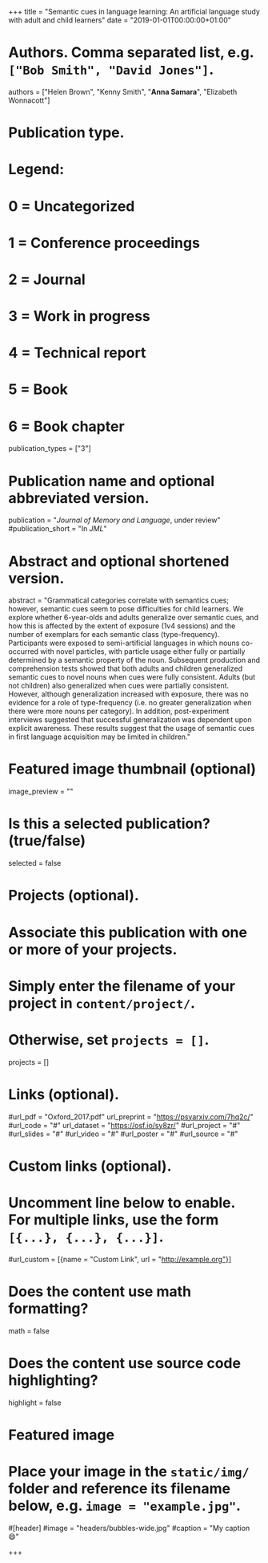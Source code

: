 +++
title = "Semantic cues in language learning: An artificial language study with adult and child learners"
date = "2019-01-01T00:00:00+01:00"

# Authors. Comma separated list, e.g. `["Bob Smith", "David Jones"]`.
authors = ["Helen Brown", "Kenny Smith", "**Anna Samara**", "Elizabeth Wonnacott"]

# Publication type.
# Legend:
# 0 = Uncategorized
# 1 = Conference proceedings
# 2 = Journal
# 3 = Work in progress
# 4 = Technical report
# 5 = Book
# 6 = Book chapter
publication_types = ["3"]

# Publication name and optional abbreviated version.
publication = "*Journal of Memory and Language*, under review"
#publication_short = "In *JML*"

# Abstract and optional shortened version.
abstract = "Grammatical categories correlate with semantics cues; however, semantic cues seem to pose difficulties for child learners. We explore whether 6-year-olds and adults generalize over semantic cues, and how this is affected by the extent of exposure (1v4 sessions) and the number of exemplars for each semantic class (type-frequency). Participants were exposed to semi-artificial languages in which nouns co-occurred with novel particles, with particle usage either fully or partially determined by a semantic property of the noun. Subsequent production and comprehension tests showed that both adults and children generalized semantic cues to novel nouns when cues were fully consistent. Adults (but not children) also generalized when cues were partially consistent. However, although generalization increased with exposure, there was no evidence for a role of type-frequency (i.e. no greater generalization when there were more nouns per category). In addition, post-experiment interviews suggested that successful generalization was dependent upon explicit awareness. These results suggest that the usage of semantic cues in first language acquisition may be limited in children."

# Featured image thumbnail (optional)
image_preview = ""

# Is this a selected publication? (true/false)
selected = false

# Projects (optional).
#   Associate this publication with one or more of your projects.
#   Simply enter the filename of your project in `content/project/`.
#   Otherwise, set `projects = []`.
projects = []

# Links (optional).
#url_pdf = "Oxford_2017.pdf"
url_preprint = "https://psyarxiv.com/7hq2c/"
#url_code = "#"
url_dataset = "https://osf.io/sy8zr/"
#url_project = "#"
#url_slides = "#"
#url_video = "#"
#url_poster = "#"
#url_source = "#"

# Custom links (optional).
#   Uncomment line below to enable. For multiple links, use the form `[{...}, {...}, {...}]`.
#url_custom = [{name = "Custom Link", url = "http://example.org"}]

# Does the content use math formatting?
math = false

# Does the content use source code highlighting?
highlight = false

# Featured image
# Place your image in the `static/img/` folder and reference its filename below, e.g. `image = "example.jpg"`.
#[header]
#image = "headers/bubbles-wide.jpg"
#caption = "My caption :smile:"

+++

